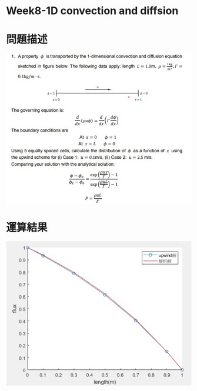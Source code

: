 # Week8-1D convection and diffsion



# 問題描述
![image](https://github.com/HaoWeiChu/CFD/blob/master/Week8-1D%20convection%20and%20diffsion/images/Worked%20example.jpg)



# 運算結果
![image](https://github.com/HaoWeiChu/CFD/blob/master/Week8-1D%20convection%20and%20diffsion/images/Solution_MATLAB.jpg)


